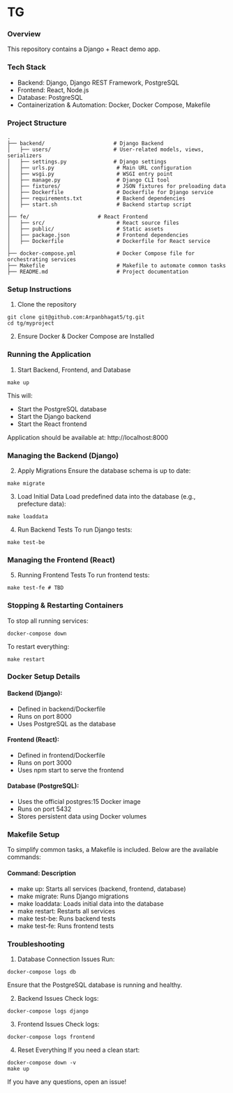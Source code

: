 # TG

### Overview
This repository contains a Django + React demo app.

### Tech Stack
- Backend: Django, Django REST Framework, PostgreSQL
- Frontend: React, Node.js
- Database: PostgreSQL
- Containerization & Automation: Docker, Docker Compose, Makefile

### Project Structure
```
.
├── backend/                      # Django Backend
│   ├── users/                    # User-related models, views, serializers
│   ├── settings.py               # Django settings
│   ├── urls.py                    # Main URL configuration
│   ├── wsgi.py                    # WSGI entry point
│   ├── manage.py                  # Django CLI tool
│   ├── fixtures/                  # JSON fixtures for preloading data
│   ├── Dockerfile                 # Dockerfile for Django service
│   ├── requirements.txt           # Backend dependencies
│   ├── start.sh                   # Backend startup script
│
├── fe/                      # React Frontend
│   ├── src/                       # React source files
│   ├── public/                    # Static assets
│   ├── package.json               # Frontend dependencies
│   ├── Dockerfile                 # Dockerfile for React service
│
├── docker-compose.yml             # Docker Compose file for orchestrating services
├── Makefile                       # Makefile to automate common tasks
├── README.md                      # Project documentation
```

### Setup Instructions
1. Clone the repository

```
git clone git@github.com:Arpanbhagat5/tg.git
cd tg/myproject
```
2. Ensure Docker & Docker Compose are Installed

### Running the Application
1. Start Backend, Frontend, and Database
```
make up
```
This will:

- Start the PostgreSQL database
- Start the Django backend
- Start the React frontend

Application should be available at: http://localhost:8000


### Managing the Backend (Django)
2. Apply Migrations
Ensure the database schema is up to date:
```
make migrate
```

3. Load Initial Data
Load predefined data into the database (e.g., prefecture data):

```
make loaddata
```

4. Run Backend Tests
To run Django tests:
```
make test-be
```

### Managing the Frontend (React)
5. Running Frontend Tests
To run frontend tests:

```
make test-fe # TBD
```

### Stopping & Restarting Containers
To stop all running services:
```
docker-compose down
```

To restart everything:
```
make restart
```

### Docker Setup Details

#### Backend (Django):

- Defined in backend/Dockerfile
- Runs on port 8000
- Uses PostgreSQL as the database

#### Frontend (React):

- Defined in frontend/Dockerfile
- Runs on port 3000
- Uses npm start to serve the frontend

#### Database (PostgreSQL):

- Uses the official postgres:15 Docker image
- Runs on port 5432
- Stores persistent data using Docker volumes

### Makefile Setup
To simplify common tasks, a Makefile is included. Below are the available commands:

#### Command: Description
- make up: Starts all services (backend, frontend, database)
- make migrate:	Runs Django migrations
- make loaddata: Loads initial data into the database
- make restart:	Restarts all services
- make test-be:	Runs backend tests
- make test-fe:	Runs frontend tests

### Troubleshooting
1. Database Connection Issues
Run:
```
docker-compose logs db
```
Ensure that the PostgreSQL database is running and healthy.

2. Backend Issues
Check logs:
```
docker-compose logs django
```

3. Frontend Issues
Check logs:

```
docker-compose logs frontend
```

4. Reset Everything
If you need a clean start:

```
docker-compose down -v
make up
```

If you have any questions, open an issue!
